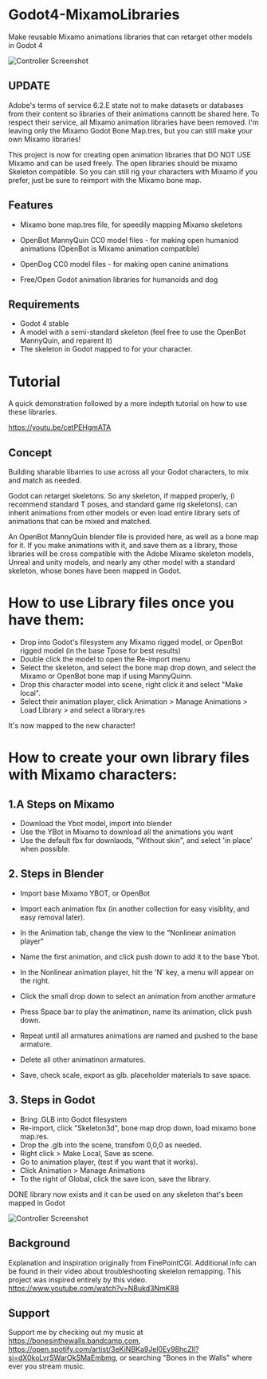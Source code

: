 # Godot4-MixamoLibraries
Make reusable Mixamo animations libraries that can retarget other models in Godot 4

![Controller Screenshot](https://github.com/pemguin005/Godot4-MixamoLibraries/blob/main/Screenshots/MixamoLib.GIF)

## UPDATE
Adobe's terms of service 6.2.E state not to make datasets or databases from their content so libraries of their animations cannott be shared here. 
To respect their service, all Mixamo animation libraries have been removed. I'm leaving only the Mixamo Godot Bone Map.tres, but you can still make your own Mixamo libraries!

This project is now for creating open animation libraries that DO NOT USE Mixamo and can be used freely. The open libraries should be mixamo Skeleton compatible. So you can still rig your characters with Mixamo if you prefer, just be sure to reimport with the Mixamo bone map.

## Features

- Mixamo bone map.tres file, for speedily mapping Mixamo skeletons
- OpenBot MannyQuin CC0 model files - for making open humaniod animations (OpenBot is Mixamo animation compatible)
- OpenDog CC0 model files - for making open canine animations

- Free/Open Godot animation libraries for humanoids and dog 


## Requirements
- Godot 4 stable
- A model with a semi-standard skeleton (feel free to use the OpenBot MannyQuin, and reparent it)
- The skeleton in Godot mapped to for your character.


# Tutorial

A quick demonstration followed by a more indepth tutorial on how to use these libraries.

https://youtu.be/cetPEHgmATA

## Concept

Building sharable libarries to use across all your Godot characters, to mix and match as needed.

Godot can retarget skeletons. So any skeleton, if mapped properly, (i recommend standard T poses, and standard game rig skeletons), can inherit animations from other models or even load entire library sets of animations that can be mixed and matched.

An OpenBot MannyQuin blender file is provided here, as well as a bone map for it. If you make animations with it, and save them as a library, those libraries will be cross compatible with the Adobe Mixamo skeleton models, Unreal and unity models, and nearly any other model with a standard skeleton, whose bones have been mapped in Godot.


# How to use Library files once you have them:

- Drop into Godot's filesystem any Mixamo rigged model, or OpenBot rigged model (in the base Tpose for best results)
- Double click the model to open the Re-import menu
- Select the skeleton, and select the bone map drop down, and select the Mixamo or OpenBot bone map if using MannyQuinn.
- Drop this character model into scene, right click it and select "Make local".
- Select their animation player, click Animation > Manage Animations > Load Library > and select a library.res

It's now mapped to the new character!

# How to create your own library files with Mixamo characters:

## 1.A Steps on Mixamo
- Download the Ybot model, import into blender
- Use the YBot in Mixamo to download all the animations you want
- Use the default fbx for downlaods, "Without skin", and select 'in place' when possible.

## 2. Steps in Blender
- Import base Mixamo YBOT, or OpenBot
- Import each animation fbx (in another collection for easy visiblity, and easy removal later).
- In the Animation tab, change the view to the "Nonlinear animation player"
- Name the first animation, and click push down to add it to the base Ybot.

- In the Nonlinear animation player, hit the 'N' key, a menu will appear on the right.
- Click the small drop down to select an animation from another armature
- Press Space bar to play the animatinon, name its animation, click push down.
- Repeat until all armatures animations are named and pushed to the base armature.
- Delete all other animatinon armatures.
- Save, check scale, export as glb. placeholder materials to save space.

## 3. Steps in Godot
- Bring .GLB into Godot filesystem
- Re-import, click "Skeleton3d", bone map drop down, load mixamo bone map.res.
- Drop the .glb into the scene, transfom 0,0,0 as needed.
- Right click > Make Local, Save as scene.
- Go to animation player, (test if you want that it works).
- Click Animation > Manage Animations
- To the right of Global, click the save icon, save the library.

DONE library now exists and it can be used on any skeleton that's been mapped in Godot

![Controller Screenshot](https://github.com/pemguin005/Godot4-MixamoLibraries/blob/main/Screenshots/Screenshot.jpg)

## Background

Explanation and inspiration  originally from FinePointCGI. Additional info can be found in their video about troubleshooting skelelon remapping. This project was inspired entirely by this video.
https://www.youtube.com/watch?v=NBukd3NmK88

## Support

Support me by checking out my music at https://bonesinthewalls.bandcamp.com, https://open.spotify.com/artist/3eKiNBKa9Jel0Ev98hcZll?si=dX0koLvrSWarOkSMaEmbmg, or searching "Bones in the Walls" where ever you stream music.
